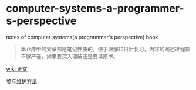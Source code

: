 # computer-systems-a-programmer-s-perspective
notes of computer systems(a programmer's perspective) book

> 本仓库中的文章都是笔记性质的，便于理解和日后复习，内容的阐述过程都不够严谨，如果要深入理解还是要读原书。

[wiki 正文](https://github.com/teddy-hoo/computer-systems-a-programmer-s-perspective/wiki)

[参与维护方法](https://github.com/teddy-hoo/computer-systems-a-programmer-s-perspective/blob/master/CONTRIBUTING.md)
